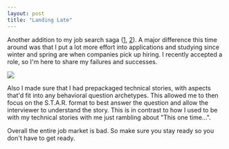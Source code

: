 ```yaml
---
layout: post
title: "Landing Late"
---
```


Another addition to my job search saga ([1](https://allthroughthenight.github.io/2021/03/01/my-interviewing-success.html), [2](https://allthroughthenight.github.io/2024/11/01/the-new-job-market.md)). A major difference this time around was that I put a lot more effort into applications and studying since winter and spring are when companies pick up hiring. I recently accepted a role, so I'm here to share my failures and successes.

![]({{site.baseurl}}/assets/2025-03-01-landing-late/2025-job-search.png)

Also I made sure that I had prepackaged technical stories, with aspects that'd fit into any behavioral question archetypes. This allowed me to then focus on the S.T.A.R. format to best answer the question and allow the interviewer to understand the story. This is in contrast to how I used to be with my technical stories with me just rambling about "This one time...".

Overall the entire job market is bad. So make sure you stay ready so you don't have to get ready.